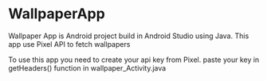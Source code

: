 # WallpaperApp

Wallpaper App is Android project build in Android Studio using Java. This app use Pixel API to fetch wallpapers

To use this app you need to create your api key from Pixel.
paste your key in getHeaders() function in wallpaper_Activity.java
